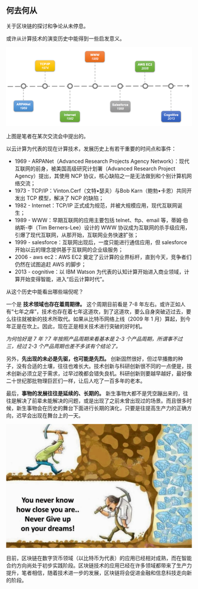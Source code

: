 ## 何去何从

关于区块链的探讨和争论从未停息。

或许从计算技术的演变历史中能得到一些启发意义。

![计算历史](_images/computing_history.png)

上图是笔者在某次交流会中提出的。

以云计算为代表的现在计算技术，发展历史上有若干重要的时间点和事件：

* 1969 - ARPANet（Advanced Research Projects Agency Network）：现代互联网的前身，被美国高级研究计划署（Advanced Research Project Agency）提出，其使用 NCP 协议，核心缺陷之一是无法做到和个别计算机网络交流；
* 1973 - TCP\/IP：Vinton.Cerf（文特•瑟夫）与Bob Karn（鲍勃•卡恩）共同开发出 TCP 模型，解决了 NCP 的缺陷；
* 1982 - Internet：TCP\/IP 正式成为规范，并被大规模应用，现代互联网诞生；
* 1989 - WWW：早期互联网的应用主要包括 telnet、ftp、email 等，蒂姆·伯纳斯-李（Tim Berners-Lee）设计的 WWW 协议成为互联网的杀手级应用，引爆了现代互联网，从那开始，互联网业务快速扩张；
* 1999 - salesforce：互联网出现后，一度只能进行通信应用，但 salesforce 开始以云的理念提供基于互联网的企业级服务；
* 2006 - aws ec2：AWS EC2 奠定了云计算的业界标杆，直到今天，竞争者们仍然在试图追赶 AWS 的脚步；
* 2013 - cognitive：以 IBM Watson 为代表的认知计算开始进入商业领域，计算开始变得智能，进入“后云计算时代”。

从这个历史中能看出哪些端倪呢？

一个是 **技术领域也存在着周期律。** 这个周期目前看是 7-8 年左右。或许正如人有“七年之痒”，技术也存在着七年这道坎，到了这道坎，要么自身突破迈过去，要么往往就被新的技术所取代。如果从比特币网络上线（2009 年 1 月）算起，到今年正是在坎上。因此，现在正是相关技术进行突破的好时机。

_为何恰好是 7 年？7 年按照产品周期来看基本是 2-3 个产品周期，所谓事不过三，经过 2-3 个产品周期也差不多该有个结论了。_

另外，**先出现的未必是先驱，也可能是先烈。** 创新固然很好，但过早播撒的种子，没有合适的土壤，往往也难长大。技术创新与科研创新很不同的一点便是，技术创新必须立足于需求，过早过晚都会错失良机。科研创新则要越早越好，最好像二十世纪那批物理巨匠们一样，让后人吃了一百多年的老本。

最后，**事物的发展往往是延续的、长期的。** 新生事物大都不是凭空蹦出来的，往往是解决了前辈未能解决的问题，或是出现了之前未曾出现过的场景。而且很多时候，新生事物会在历史的舞台下面进行长期的演化，只要是往提高生产力的正确方向，迟早会出现在舞台上的一天。

![坚持还是放弃？](_images/near_dream.png)

目前，区块链在数字货币领域（以比特币为代表）的应用已经相对成熟，而在智能合约方向尚处于初步实践阶段。区块链技术的应用已经在许多领域都带来了生产力提升，笔者相信，随着技术进一步的发展，区块链将会促进金融和信息科技走向新的阶段。

